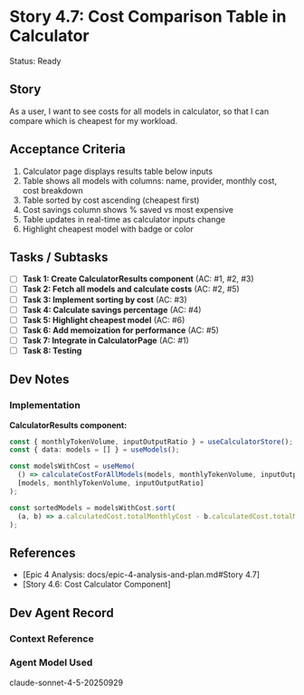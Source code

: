 # Story 4.7: Cost Comparison Table in Calculator

Status: Ready

## Story

As a user,
I want to see costs for all models in calculator,
so that I can compare which is cheapest for my workload.

## Acceptance Criteria

1. Calculator page displays results table below inputs
2. Table shows all models with columns: name, provider, monthly cost, cost breakdown
3. Table sorted by cost ascending (cheapest first)
4. Cost savings column shows % saved vs most expensive
5. Table updates in real-time as calculator inputs change
6. Highlight cheapest model with badge or color

## Tasks / Subtasks

- [ ] **Task 1: Create CalculatorResults component** (AC: #1, #2, #3)
- [ ] **Task 2: Fetch all models and calculate costs** (AC: #2, #5)
- [ ] **Task 3: Implement sorting by cost** (AC: #3)
- [ ] **Task 4: Calculate savings percentage** (AC: #4)
- [ ] **Task 5: Highlight cheapest model** (AC: #6)
- [ ] **Task 6: Add memoization for performance** (AC: #5)
- [ ] **Task 7: Integrate in CalculatorPage** (AC: #1)
- [ ] **Task 8: Testing**

## Dev Notes

### Implementation

**CalculatorResults component:**
```typescript
const { monthlyTokenVolume, inputOutputRatio } = useCalculatorStore();
const { data: models = [] } = useModels();

const modelsWithCost = useMemo(
  () => calculateCostForAllModels(models, monthlyTokenVolume, inputOutputRatio),
  [models, monthlyTokenVolume, inputOutputRatio]
);

const sortedModels = modelsWithCost.sort(
  (a, b) => a.calculatedCost.totalMonthlyCost - b.calculatedCost.totalMonthlyCost
);
```

## References

- [Epic 4 Analysis: docs/epic-4-analysis-and-plan.md#Story 4.7]
- [Story 4.6: Cost Calculator Component]

## Dev Agent Record

### Context Reference

### Agent Model Used

claude-sonnet-4-5-20250929
